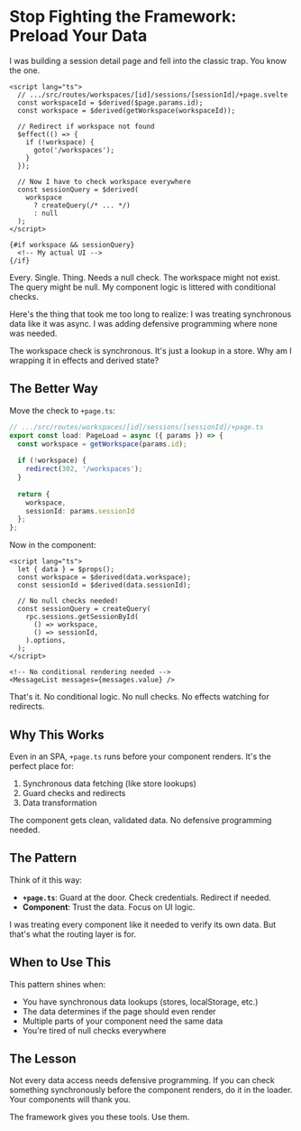 # Stop Fighting the Framework: Preload Your Data

I was building a session detail page and fell into the classic trap. You know the one.

```svelte
<script lang="ts">
  // .../src/routes/workspaces/[id]/sessions/[sessionId]/+page.svelte
  const workspaceId = $derived($page.params.id);
  const workspace = $derived(getWorkspace(workspaceId));
  
  // Redirect if workspace not found
  $effect(() => {
    if (!workspace) {
      goto('/workspaces');
    }
  });
  
  // Now I have to check workspace everywhere
  const sessionQuery = $derived(
    workspace
      ? createQuery(/* ... */)
      : null
  );
</script>

{#if workspace && sessionQuery}
  <!-- My actual UI -->
{/if}
```

Every. Single. Thing. Needs a null check. The workspace might not exist. The query might be null. My component logic is littered with conditional checks.

Here's the thing that took me too long to realize: I was treating synchronous data like it was async. I was adding defensive programming where none was needed.

The workspace check is synchronous. It's just a lookup in a store. Why am I wrapping it in effects and derived state?

## The Better Way

Move the check to `+page.ts`:

```typescript
// .../src/routes/workspaces/[id]/sessions/[sessionId]/+page.ts
export const load: PageLoad = async ({ params }) => {
  const workspace = getWorkspace(params.id);
  
  if (!workspace) {
    redirect(302, '/workspaces');
  }
  
  return {
    workspace,
    sessionId: params.sessionId
  };
};
```

Now in the component:

```svelte
<script lang="ts">
  let { data } = $props();
  const workspace = $derived(data.workspace);
  const sessionId = $derived(data.sessionId);
  
  // No null checks needed!
  const sessionQuery = createQuery(
    rpc.sessions.getSessionById(
      () => workspace,
      () => sessionId,
    ).options,
  );
</script>

<!-- No conditional rendering needed -->
<MessageList messages={messages.value} />
```

That's it. No conditional logic. No null checks. No effects watching for redirects.

## Why This Works

Even in an SPA, `+page.ts` runs before your component renders. It's the perfect place for:

1. Synchronous data fetching (like store lookups)
2. Guard checks and redirects
3. Data transformation

The component gets clean, validated data. No defensive programming needed.

## The Pattern

Think of it this way:

- **`+page.ts`**: Guard at the door. Check credentials. Redirect if needed.
- **Component**: Trust the data. Focus on UI logic.

I was treating every component like it needed to verify its own data. But that's what the routing layer is for.

## When to Use This

This pattern shines when:

- You have synchronous data lookups (stores, localStorage, etc.)
- The data determines if the page should even render
- Multiple parts of your component need the same data
- You're tired of null checks everywhere

## The Lesson

Not every data access needs defensive programming. If you can check something synchronously before the component renders, do it in the loader. Your components will thank you.

The framework gives you these tools. Use them.
